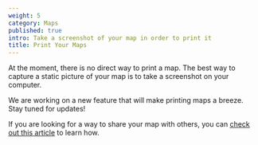 ```yaml
---
weight: 5
category: Maps
published: true
intro: Take a screenshot of your map in order to print it
title: Print Your Maps
---
```

At the moment, there is no direct way to print a map. The best way to capture a static picture of your map is to take a screenshot on your computer.

We are working on a new feature that will make printing maps  a breeze. Stay tuned for updates!

If you are looking for a way to share your map with others, you can [check out this article](https://support.landgrid.com/articles/share-a-map) to learn how.
